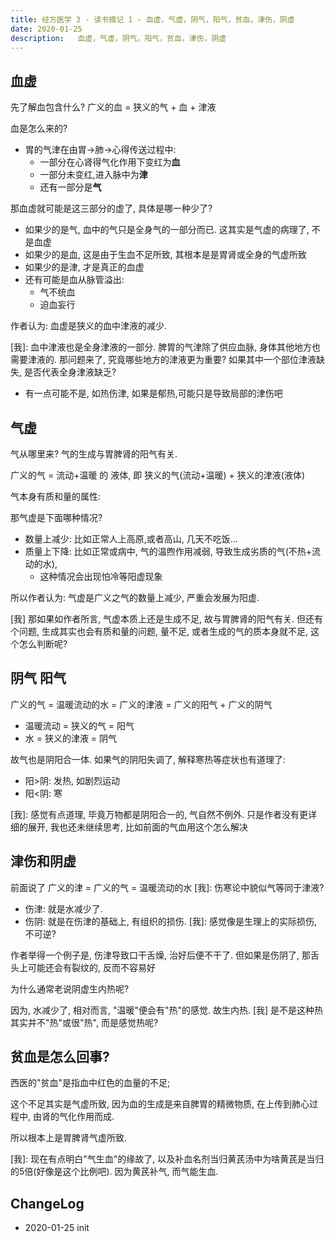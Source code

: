 ```yaml
---
title: 经方医学 3 - 读书摘记 1 - 血虚，气虚，阴气，阳气，贫血，津伤，阴虚
date: 2020-01-25
description:   血虚，气虚，阴气，阳气，贫血，津伤，阴虚
---
```


## 血虚

先了解血包含什么? 广义的血 = 狭义的气 + 血 + 津液

血是怎么来的?
- 胃的气津在由胃->肺->心得传送过程中:
  - 一部分在心肾得气化作用下变红为**血**
  - 一部分未变红,进入脉中为**津**
  - 还有一部分是**气**

那血虚就可能是这三部分的虚了, 具体是哪一种少了?

- 如果少的是气, 血中的气只是全身气的一部分而已. 这其实是气虚的病理了, 不是血虚
- 如果少的是血, 这是由于生血不足所致, 其根本是是胃肾或全身的气虚所致
- 如果少的是津, 才是真正的血虚
- 还有可能是血从脉管溢出:
  -  气不统血
  -  迫血妄行

作者认为: 血虚是狭义的血中津液的减少.

[我]: 血中津液也是全身津液的一部分. 脾胃的气津除了供应血脉, 身体其他地方也需要津液的. 那问题来了, 究竟哪些地方的津液更为重要? 如果其中一个部位津液缺失, 是否代表全身津液缺乏? 

- 有一点可能不是, 如热伤津, 如果是郁热,可能只是导致局部的津伤吧

## 气虚

气从哪里来? 气的生成与胃脾肾的阳气有关.

广义的气 = 流动+温暖 的 液体, 即 狭义的气(流动+温暖) + 狭义的津液(液体)

气本身有质和量的属性:

那气虚是下面哪种情况?

- 数量上减少: 比如正常人上高原,或者高山, 几天不吃饭...
- 质量上下降: 比如正常或病中, 气的温煦作用减弱, 导致生成劣质的气(不热+流动的水),
  - 这种情况会出现怕冷等阳虚现象
  
所以作者认为: 气虚是广义之气的数量上减少, 严重会发展为阳虚.

[我] 那如果如作者所言, 气虚本质上还是生成不足, 故与胃脾肾的阳气有关. 但还有个问题, 生成其实也会有质和量的问题, 量不足, 或者生成的气的质本身就不足, 这个怎么判断呢?


## 阴气 阳气

广义的气 = 温暖流动的水 = 广义的津液 = 广义的阳气 + 广义的阴气

  - 温暖流动 = 狭义的气 = 阳气
  - 水 = 狭义的津液 = 阴气

故气也是阴阳合一体. 如果气的阴阳失调了, 解释寒热等症状也有道理了:

- 阳>阴: 发热, 如剧烈运动
- 阳<阴: 寒

[我]: 感觉有点道理, 毕竟万物都是阴阳合一的, 气自然不例外. 只是作者没有更详细的展开, 我也还未继续思考, 比如前面的气血用这个怎么解决

## 津伤和阴虚

前面说了 广义的津 = 广义的气 = 温暖流动的水  [我]: 伤寒论中貌似气等同于津液?

- 伤津: 就是水减少了. 
- 伤阴: 就是在伤津的基础上, 有组织的损伤. [我]: 感觉像是生理上的实际损伤, 不可逆?

作者举得一个例子是, 伤津导致口干舌燥, 治好后便不干了. 但如果是伤阴了, 那舌头上可能还会有裂纹的, 反而不容易好

为什么通常老说阴虚生内热呢?

因为, 水减少了, 相对而言, "温暖"便会有"热"的感觉. 故生内热. [我] 是不是这种热其实并不"热"或很"热", 而是感觉热呢?

## 贫血是怎么回事?

西医的"贫血"是指血中红色的血量的不足; 

这个不足其实是气虚所致, 因为血的生成是来自脾胃的精微物质, 在上传到肺心过程中, 由肾的气化作用而成. 

所以根本上是胃脾肾气虚所致.

[我]: 现在有点明白"气生血"的缘故了, 以及补血名剂当归黄芪汤中为啥黄芪是当归的5倍(好像是这个比例吧). 因为黄芪补气, 而气能生血.

## ChangeLog
-  2020-01-25 init



